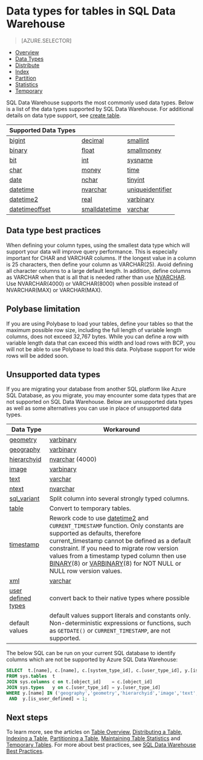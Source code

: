 <properties
   pageTitle="Data types for tables in SQL Data Warehouse | Microsoft Azure"
   description="Getting started with data types for Azure SQL Data Warehouse tables."
   services="sql-data-warehouse"
   documentationCenter="NA"
   authors="jrowlandjones"
   manager="barbkess"
   editor=""/>

<tags
   ms.service="sql-data-warehouse"
   ms.devlang="NA"
   ms.topic="article"
   ms.tgt_pltfrm="NA"
   ms.workload="data-services"
   ms.date="06/29/2016"
   ms.author="jrj;barbkess;sonyama"/>

# <a name="data-types-for-tables-in-sql-data-warehouse"></a>Data types for tables in SQL Data Warehouse

> [AZURE.SELECTOR]
- [Overview][]
- [Data Types][]
- [Distribute][]
- [Index][]
- [Partition][]
- [Statistics][]
- [Temporary][]

SQL Data Warehouse supports the most commonly used data types.  Below is a list of the data types supported by SQL Data Warehouse.  For additional details on data type support, see [create table][].

|**Supported Data Types**|||
|---|---|---|
[bigint][]|[decimal][]|[smallint][]|
[binary][]|[float][]|[smallmoney][]|
[bit][]|[int][]|[sysname][]|
[char][]|[money][]|[time][]|
[date][]|[nchar][]|[tinyint][]|
[datetime][]|[nvarchar][]|[uniqueidentifier][]|
[datetime2][]|[real][]|[varbinary][]|
[datetimeoffset][]|[smalldatetime][]|[varchar][]|


## <a name="data-type-best-practices"></a>Data type best practices

 When defining your column types, using the smallest data type which will support your data will improve query performance. This is especially important for CHAR and VARCHAR columns. If the longest value in a column is 25 characters, then define your column as VARCHAR(25). Avoid defining all character columns to a large default length. In addition, define columns as VARCHAR when that is all that is needed rather than use [NVARCHAR][].  Use NVARCHAR(4000) or VARCHAR(8000) when possible instead of NVARCHAR(MAX) or VARCHAR(MAX).

## <a name="polybase-limitation"></a>Polybase limitation

If you are using Polybase to load your tables, define your tables so that the maximum possible row size, including the full length of variable length columns, does not exceed 32,767 bytes.  While you can define a row with variable length data that can exceed this width and load rows with BCP, you will not be able to use Polybase to load this data.  Polybase support for wide rows will be added soon.

## <a name="unsupported-data-types"></a>Unsupported data types

If you are migrating your database from another SQL platform like Azure SQL Database, as you migrate, you may encounter some data types that are not supported on SQL Data Warehouse.  Below are unsupported data types as well as some alternatives you can use in place of unsupported data types.

|Data Type|Workaround|
|---|---|
|[geometry][]|[varbinary][]|
|[geography][]|[varbinary][]|
|[hierarchyid][]|[nvarchar][] (4000)|
|[image][ntext,text,image]|[varbinary][]|
|[text][ntext,text,image]|[varchar][]|
|[ntext][ntext,text,image]|[nvarchar][]|
|[sql_variant][]|Split column into several strongly typed columns.|
|[table][]|Convert to temporary tables.|
|[timestamp][]|Rework code to use [datetime2][] and `CURRENT_TIMESTAMP` function.  Only constants are supported as defaults, therefore current_timestamp cannot be defined as a default constraint. If you need to migrate row version values from a timestamp typed column then use [BINARY][](8) or [VARBINARY][BINARY](8) for NOT NULL or NULL row version values.|
|[xml][]|[varchar][]|
|[user defined types][]|convert back to their native types where possible|
|default values|default values support literals and constants only.  Non-deterministic expressions or functions, such as `GETDATE()` or `CURRENT_TIMESTAMP`, are not supported.|

The below SQL can be run on your current SQL database to identify columns which are not be supported by Azure SQL Data Warehouse:

```sql
SELECT  t.[name], c.[name], c.[system_type_id], c.[user_type_id], y.[is_user_defined], y.[name]
FROM sys.tables  t
JOIN sys.columns c on t.[object_id]    = c.[object_id]
JOIN sys.types   y on c.[user_type_id] = y.[user_type_id]
WHERE y.[name] IN ('geography','geometry','hierarchyid','image','text','ntext','sql_variant','timestamp','xml')
 AND  y.[is_user_defined] = 1;
```

## <a name="next-steps"></a>Next steps

To learn more, see the articles on [Table Overview][Overview], [Distributing a Table][Distribute], [Indexing a Table][Index],  [Partitioning a Table][Partition], [Maintaining Table Statistics][Statistics] and [Temporary Tables][Temporary].  For more about best practices, see [SQL Data Warehouse Best Practices][].

<!--Image references-->

<!--Article references-->
[Overview]: ./sql-data-warehouse-tables-overview.md
[Data Types]: ./sql-data-warehouse-tables-data-types.md
[Distribute]: ./sql-data-warehouse-tables-distribute.md
[Index]: ./sql-data-warehouse-tables-index.md
[Partition]: ./sql-data-warehouse-tables-partition.md
[Statistics]: ./sql-data-warehouse-tables-statistics.md
[Temporary]: ./sql-data-warehouse-tables-temporary.md
[SQL Data Warehouse Best Practices]: ./sql-data-warehouse-best-practices.md

<!--MSDN references-->

<!--Other Web references-->
[create table]: https://msdn.microsoft.com/library/mt203953.aspx
[bigint]: https://msdn.microsoft.com/library/ms187745.aspx
[binary]: https://msdn.microsoft.com/library/ms188362.aspx
[bit]: https://msdn.microsoft.com/library/ms177603.aspx
[char]: https://msdn.microsoft.com/library/ms176089.aspx
[date]: https://msdn.microsoft.com/library/bb630352.aspx
[datetime]: https://msdn.microsoft.com/library/ms187819.aspx
[datetime2]: https://msdn.microsoft.com/library/bb677335.aspx
[datetimeoffset]: https://msdn.microsoft.com/library/bb630289.aspx
[decimal]: https://msdn.microsoft.com/library/ms187746.aspx
[float]: https://msdn.microsoft.com/library/ms173773.aspx
[geometry]: https://msdn.microsoft.com/library/cc280487.aspx
[geography]: https://msdn.microsoft.com/library/cc280766.aspx
[hierarchyid]: https://msdn.microsoft.com/library/bb677290.aspx
[int]: https://msdn.microsoft.com/library/ms187745.aspx
[money]: https://msdn.microsoft.com/library/ms179882.aspx
[nchar]: https://msdn.microsoft.com/library/ms186939.aspx
[nvarchar]: https://msdn.microsoft.com/library/ms186939.aspx
[ntext,text,image]: https://msdn.microsoft.com/library/ms187993.aspx
[real]: https://msdn.microsoft.com/library/ms173773.aspx
[smalldatetime]: https://msdn.microsoft.com/library/ms182418.aspx
[smallint]: https://msdn.microsoft.com/library/ms187745.aspx
[smallmoney]: https://msdn.microsoft.com/library/ms179882.aspx
[sql_variant]: https://msdn.microsoft.com/library/ms173829.aspx
[sysname]: https://msdn.microsoft.com/library/ms186939.aspx
[table]: https://msdn.microsoft.com/library/ms175010.aspx
[time]: https://msdn.microsoft.com/library/bb677243.aspx
[timestamp]: https://msdn.microsoft.com/library/ms182776.aspx
[tinyint]: https://msdn.microsoft.com/library/ms187745.aspx
[uniqueidentifier]: https://msdn.microsoft.com/library/ms187942.aspx
[varbinary]: https://msdn.microsoft.com/library/ms188362.aspx
[varchar]: https://msdn.microsoft.com/library/ms186939.aspx
[xml]: https://msdn.microsoft.com/library/ms187339.aspx
[user defined types]: https://msdn.microsoft.com/library/ms131694.aspx
